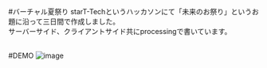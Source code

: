 #バーチャル夏祭り
starT-Techというハッカソンにて「未来のお祭り」というお題に沿って三日間で作成しました。<br>
サーバーサイド、クライアントサイド共にprocessingで書いています。<br><br>

#DEMO
![image](https://user-images.githubusercontent.com/68419905/132818138-0229e8bc-0168-4c0b-918e-a21f9de9fa94.png)
